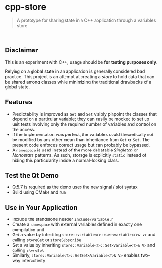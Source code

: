 # cpp-store

> A prototype for sharing state in a C++ application through a variables store

<br>

## Disclaimer

This is an experiment with C++, usage should be **for testing purposes only**.

Relying on a global state in an application is generally considered bad practice. This project is an attempt at creating a *store* to hold data that can be shared among classes while minimizing the traditional drawbacks of a global state.

## Features

* Predictability is improved as `Get` and `Set` visibly pinpoint the classes that depend on a particular variable; they can easily be mocked to set up unit tests involving only the required number of variables and control on the access.
* If the implementation was perfect, the variables could theoretically not be modified by any other mean than inheritance from `Get` or `Set`. The present code enforces correct usage but can probably be bypassed.
* A `namespace` is used instead of the more debatable *Singleton* or *Monostate* patterns. As such, storage is explicitly `static` instead of hiding this particularity inside a normal-looking class.

## Test the Qt Demo
* Qt5.7 is required as the demo uses the new signal / slot syntax
* Build using CMake and run

## Use in Your Application
* Include the standalone header `include/variable.h`
* Create a `namespace` with external variables defined in exactly one compilation unit
* Get a value by inheriting `store::Variable<T>::Get<Variable<T>& V>` and calling `storeGet` or `storeSubscribe`
* Set a value by inheriting `store::Variable<T>::Set<Variable<T>& V>` and calling `storeSet`
* Similarly, `store::Variable<T>::GetSet<Variable<T>& V>` enables two-way interactivity
